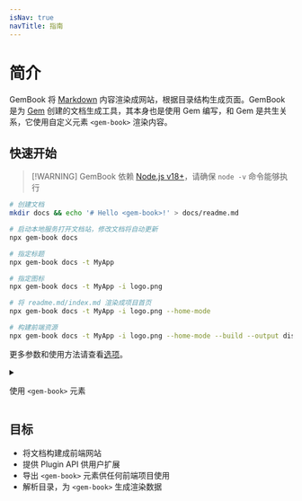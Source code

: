 ```yaml
---
isNav: true
navTitle: 指南
---
```


# 简介

GemBook 将 [Markdown](https://zh.wikipedia.org/wiki/Markdown) 内容渲染成网站，根据目录结构生成页面。GemBook 是为 [Gem](https://github.com/mantou132/gem) 创建的文档生成工具，其本身也是使用 Gem 编写，和 Gem 是共生关系，它使用自定义元素 `<gem-book>` 渲染内容。

## 快速开始

> [!WARNING] GemBook 依赖 [Node.js v18+](https://nodejs.org/)，请确保 `node -v` 命令能够执行

```bash
# 创建文档
mkdir docs && echo '# Hello <gem-book>!' > docs/readme.md

# 启动本地服务打开文档站，修改文档将自动更新
npx gem-book docs

# 指定标题
npx gem-book docs -t MyApp

# 指定图标
npx gem-book docs -t MyApp -i logo.png

# 将 readme.md/index.md 渲染成项目首页
npx gem-book docs -t MyApp -i logo.png --home-mode

# 构建前端资源
npx gem-book docs -t MyApp -i logo.png --home-mode --build --output dist

```

更多参数和使用方法请查看[选项](./003-cli.md)。

<details>
<summary>

使用 `<gem-book>` 元素

</summary>

上面的命令使用 `webpack` 打包完整的前端项目，但你也可以直接在 HTML 中使用 `<gem-book>` 元素。

```bash
# 仅生成 <gem-book> 需要的 json 文件
npx gem-book docs -t MyApp -i logo.png --home-mode --build --json

# 安装成依赖
npm install gem-book
```

然后在你的项目中使用 `<gem-book>`：

```js
import { html, render } from '@mantou/gem';

// 导入 <gem-book>
import 'gem-book';

import config from './gem-book.json';

render(html`<gem-book .config=${config}></gem-book>`, document.body);
```

你可以在任何框架中使用 `<gem-book>` 元素。

</details>

## 目标

- 将文档构建成前端网站
- 提供 Plugin API 供用户扩展
- 导出 `<gem-book>` 元素供任何前端项目使用
- 解析目录，为 `<gem-book>` 生成渲染数据
